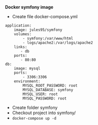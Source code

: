 **Docker symfony image**

- Create file docker-compose.yml

```
application:
    image: jules95/symfony
    volumes:
        - symfony:/var/www/html
        - logs/apache2:/var/logs/apache2
    links:
       - db
    ports:
       - 80:80
db:
    image: mysql
    ports:
        - 3306:3306
    environment:
        MYSQL_ROOT_PASSWORD: root
        MYSQL_DATABASE: symfony
        MYSQL_USER: root
        MYSQL_PASSWORD: root
```

- Create folder symfony
- Checkout project into symfony/
- `docker-compose up -d`
